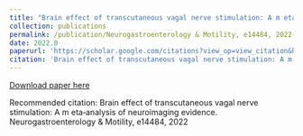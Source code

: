 ```yaml
---
title: "Brain effect of transcutaneous vagal nerve stimulation: A m eta‐analysis of neuroimaging evidence"
collection: publications
permalink: /publication/Neurogastroenterology & Motility, e14484, 2022-Brain effect of transcutaneous vagal nerve stimulation: A m eta‐analysis of neuroimaging evidence
date: 2022.0
paperurl: 'https://scholar.google.com/citations?view_op=view_citation&hl=en&user=CVvowJAAAAAJ&pagesize=100&citation_for_view=CVvowJAAAAAJ:blknAaTinKkC'
citation: 'Brain effect of transcutaneous vagal nerve stimulation: A m eta‐analysis of neuroimaging evidence. Neurogastroenterology &amp; Motility, e14484, 2022'
---
```

[Download paper here](https://scholar.google.com/citations?view_op=view_citation&hl=en&user=CVvowJAAAAAJ&pagesize=100&citation_for_view=CVvowJAAAAAJ:blknAaTinKkC)

Recommended citation: Brain effect of transcutaneous vagal nerve stimulation: A m eta‐analysis of neuroimaging evidence. Neurogastroenterology & Motility, e14484, 2022